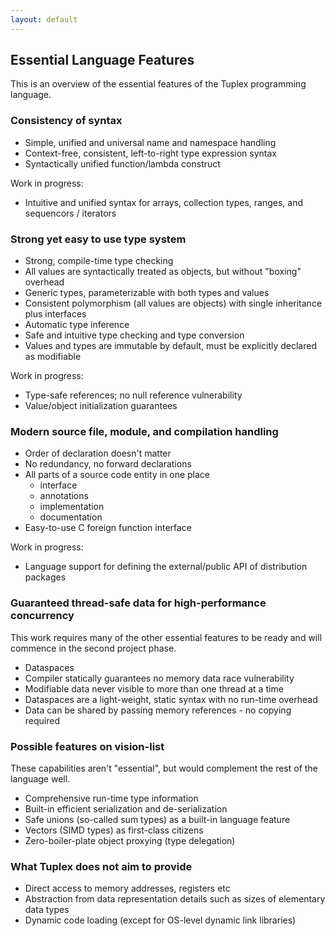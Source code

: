 ```yaml
---
layout: default
---
```

## Essential Language Features

This is an overview of the essential features of the Tuplex programming language.

### Consistency of syntax

* Simple, unified and universal name and namespace handling
* Context-free, consistent, left-to-right type expression syntax
* Syntactically unified function/lambda construct

Work in progress:
* Intuitive and unified syntax for arrays, collection types, ranges, and sequencors / iterators

### Strong yet easy to use type system

* Strong, compile-time type checking
* All values are syntactically treated as objects, but without "boxing" overhead
* Generic types, parameterizable with both types and values
* Consistent polymorphism (all values are objects) with single inheritance plus interfaces
* Automatic type inference
* Safe and intuitive type checking and type conversion
* Values and types are immutable by default, must be explicitly declared as modifiable

Work in progress:
* Type-safe references; no null reference vulnerability
* Value/object initialization guarantees

### Modern source file, module, and compilation handling

* Order of declaration doesn't matter
* No redundancy, no forward declarations
* All parts of a source code entity in one place
  * interface
  * annotations
  * implementation
  * documentation
* Easy-to-use C foreign function interface

Work in progress:
* Language support for defining the external/public API of distribution packages

### Guaranteed thread-safe data for high-performance concurrency

This work requires many of the other essential features to be ready and will commence in the second project phase.
* Dataspaces
* Compiler statically guarantees no memory data race vulnerability
* Modifiable data never visible to more than one thread at a time
* Dataspaces are a light-weight, static syntax with no run-time overhead
* Data can be shared by passing memory references - no copying required

### Possible features on vision-list

These capabilities aren't "essential", but would complement the rest of the language well.

* Comprehensive run-time type information
* Built-in efficient serialization and de-serialization
* Safe unions (so-called sum types) as a built-in language feature
* Vectors (SIMD types) as first-class citizens
* Zero-boiler-plate object proxying (type delegation)

### What Tuplex does not aim to provide

* Direct access to memory addresses, registers etc
* Abstraction from data representation details such as sizes of elementary data types
* Dynamic code loading (except for OS-level dynamic link libraries)
